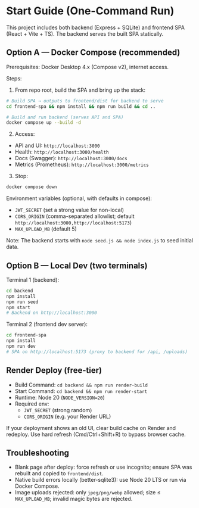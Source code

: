 # Start Guide (One-Command Run)

This project includes both backend (Express + SQLite) and frontend SPA (React + Vite + TS). The backend serves the built SPA statically.

## Option A — Docker Compose (recommended)

Prerequisites: Docker Desktop 4.x (Compose v2), internet access.

Steps:

1. From repo root, build the SPA and bring up the stack:

```bash
# Build SPA → outputs to frontend/dist for backend to serve
cd frontend-spa && npm install && npm run build && cd ..

# Build and run backend (serves API and SPA)
docker compose up --build -d
```

2. Access:

- API and UI: `http://localhost:3000`
- Health: `http://localhost:3000/health`
- Docs (Swagger): `http://localhost:3000/docs`
- Metrics (Prometheus): `http://localhost:3000/metrics`

3. Stop:

```bash
docker compose down
```

Environment variables (optional, with defaults in compose):

- `JWT_SECRET` (set a strong value for non-local)
- `CORS_ORIGIN` (comma-separated allowlist; default `http://localhost:3000,http://localhost:5173`)
- `MAX_UPLOAD_MB` (default 5)

Note: The backend starts with `node seed.js && node index.js` to seed initial data.

## Option B — Local Dev (two terminals)

Terminal 1 (backend):

```bash
cd backend
npm install
npm run seed
npm start
# Backend on http://localhost:3000
```

Terminal 2 (frontend dev server):

```bash
cd frontend-spa
npm install
npm run dev
# SPA on http://localhost:5173 (proxy to backend for /api, /uploads)
```

## Render Deploy (free-tier)

- Build Command: `cd backend && npm run render-build`
- Start Command: `cd backend && npm run render-start`
- Runtime: Node 20 (`NODE_VERSION=20`)
- Required env:
  - `JWT_SECRET` (strong random)
  - `CORS_ORIGIN` (e.g. your Render URL)

If your deployment shows an old UI, clear build cache on Render and redeploy. Use hard refresh (Cmd/Ctrl+Shift+R) to bypass browser cache.

## Troubleshooting

- Blank page after deploy: force refresh or use incognito; ensure SPA was rebuilt and copied to `frontend/dist`.
- Native build errors locally (better-sqlite3): use Node 20 LTS or run via Docker Compose.
- Image uploads rejected: only `jpeg/png/webp` allowed; size ≤ `MAX_UPLOAD_MB`; invalid magic bytes are rejected.
